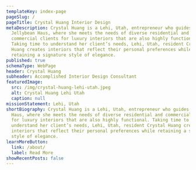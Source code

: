 ```yaml
---
templateKey: index-page
pageSlug: /
pageTitle: Crystal Huang Interior Design
metaDescription: Crystal Huang is a Lehi, Utah, entrepreneur who guides
  Jellybean Haus, where she meets the needs of diverse residential and
  commercial clients for luxury interiors that are also highly functional.
  Taking time to understand her client’s needs, Lehi, Utah, resident Crystal
  Huang creates interiors that reflect their personal preferences while
  retaining a signature style of elegance.
published: true
schemaType: WebPage
header: Crystal Huang
subheader: Accomplished Interior Design Consultant
featuredImage:
  src: /img/crystal-huang-lehi-utah.jpeg
  alt: Crystal Huang Lehi Utah
  caption: null
missionStatement: Lehi, Utah
shortBiography: Crystal Huang is a Lehi, Utah, entrepreneur who guides Jellybean
  Haus, where she meets the needs of diverse residential and commercial clients
  for luxury interiors that are also highly functional. Taking time to
  understand her client’s needs, Lehi, Utah, resident Crystal Huang creates
  interiors that reflect their personal preferences while retaining a signature
  style of elegance.
learnMoreButton:
  link: /about/
  label: Read More
showRecentPosts: false
---
```

